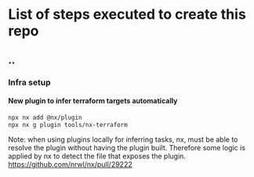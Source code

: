 # List of steps executed to create this repo

## ..

### Infra setup

#### New plugin to infer terraform targets automatically

```sh
npx nx add @nx/plugin
npx nx g plugin tools/nx-terraform
```

Note: when using plugins locally for inferring tasks, nx, must be able to resolve the plugin without having the plugin built.
Therefore some logic is applied by nx to detect the file that exposes the plugin.
https://github.com/nrwl/nx/pull/29222
